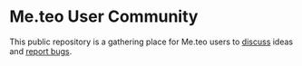 # Me.teo User Community

This public repository is a gathering place for Me.teo users to [discuss](https://github.com/me-teo/community/discussions) ideas and [report bugs](https://github.com/me-teo/community/issues).
